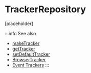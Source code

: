 # TrackerRepository

[placeholder]

:::info See also
- [makeTracker](/tracking/api-reference/makeTracker.md)
- [getTracker](/tracking/api-reference/getTracker.md)
- [setDefaultTracker](/tracking/api-reference/setDefaultTracker.md)
- [BrowserTracker](/tracking/api-reference/BrowserTracker.md) 
- [Event Trackers](/tracking/api-reference/eventTrackers/overview.md)
:::
